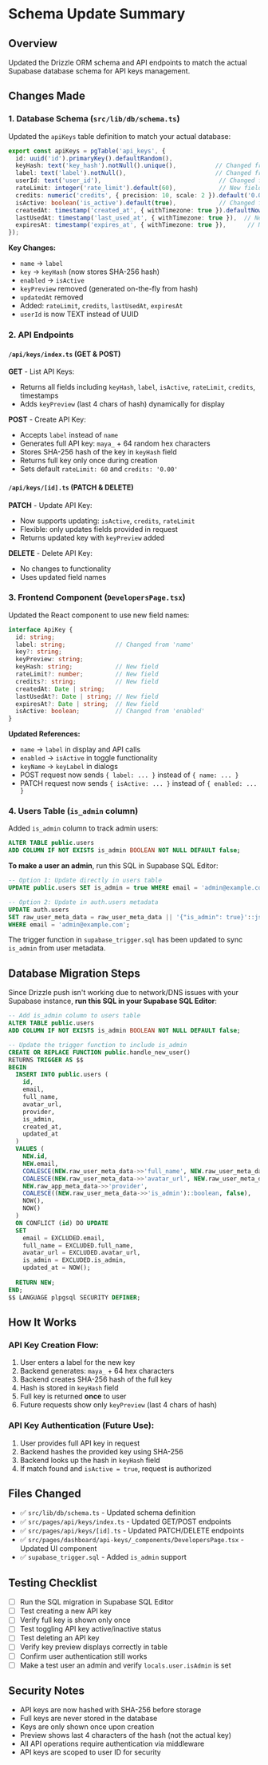 # Schema Update Summary

## Overview
Updated the Drizzle ORM schema and API endpoints to match the actual Supabase database schema for API keys management.

## Changes Made

### 1. Database Schema (`src/lib/db/schema.ts`)

Updated the `apiKeys` table definition to match your actual database:

```typescript
export const apiKeys = pgTable('api_keys', {
  id: uuid('id').primaryKey().defaultRandom(),
  keyHash: text('key_hash').notNull().unique(),           // Changed from 'key'
  label: text('label').notNull(),                         // Changed from 'name'
  userId: text('user_id'),                                 // Changed from UUID to TEXT
  rateLimit: integer('rate_limit').default(60),            // New field
  credits: numeric('credits', { precision: 10, scale: 2 }).default('0.00'), // New field
  isActive: boolean('is_active').default(true),            // Changed from 'enabled'
  createdAt: timestamp('created_at', { withTimezone: true }).defaultNow(),
  lastUsedAt: timestamp('last_used_at', { withTimezone: true }),  // New field
  expiresAt: timestamp('expires_at', { withTimezone: true }),      // New field
});
```

**Key Changes:**
- `name` → `label`
- `key` → `keyHash` (now stores SHA-256 hash)
- `enabled` → `isActive`
- `keyPreview` removed (generated on-the-fly from hash)
- `updatedAt` removed
- Added: `rateLimit`, `credits`, `lastUsedAt`, `expiresAt`
- `userId` is now TEXT instead of UUID

### 2. API Endpoints

#### `/api/keys/index.ts` (GET & POST)

**GET** - List API Keys:
- Returns all fields including `keyHash`, `label`, `isActive`, `rateLimit`, `credits`, timestamps
- Adds `keyPreview` (last 4 chars of hash) dynamically for display

**POST** - Create API Key:
- Accepts `label` instead of `name`
- Generates full API key: `maya_` + 64 random hex characters
- Stores SHA-256 hash of the key in `keyHash` field
- Returns full key only once during creation
- Sets default `rateLimit: 60` and `credits: '0.00'`

#### `/api/keys/[id].ts` (PATCH & DELETE)

**PATCH** - Update API Key:
- Now supports updating: `isActive`, `credits`, `rateLimit`
- Flexible: only updates fields provided in request
- Returns updated key with `keyPreview` added

**DELETE** - Delete API Key:
- No changes to functionality
- Uses updated field names

### 3. Frontend Component (`DevelopersPage.tsx`)

Updated the React component to use new field names:

```typescript
interface ApiKey {
  id: string;
  label: string;              // Changed from 'name'
  key?: string;
  keyPreview: string;
  keyHash: string;            // New field
  rateLimit?: number;         // New field
  credits?: string;           // New field
  createdAt: Date | string;
  lastUsedAt?: Date | string; // New field
  expiresAt?: Date | string;  // New field
  isActive: boolean;          // Changed from 'enabled'
}
```

**Updated References:**
- `name` → `label` in display and API calls
- `enabled` → `isActive` in toggle functionality
- `keyName` → `keyLabel` in dialogs
- POST request now sends `{ label: ... }` instead of `{ name: ... }`
- PATCH request now sends `{ isActive: ... }` instead of `{ enabled: ... }`

### 4. Users Table (`is_admin` column)

Added `is_admin` column to track admin users:

```sql
ALTER TABLE public.users 
ADD COLUMN IF NOT EXISTS is_admin BOOLEAN NOT NULL DEFAULT false;
```

**To make a user an admin**, run this SQL in Supabase SQL Editor:
```sql
-- Option 1: Update directly in users table
UPDATE public.users SET is_admin = true WHERE email = 'admin@example.com';

-- Option 2: Update in auth.users metadata
UPDATE auth.users 
SET raw_user_meta_data = raw_user_meta_data || '{"is_admin": true}'::jsonb
WHERE email = 'admin@example.com';
```

The trigger function in `supabase_trigger.sql` has been updated to sync `is_admin` from user metadata.

## Database Migration Steps

Since Drizzle push isn't working due to network/DNS issues with your Supabase instance, **run this SQL in your Supabase SQL Editor**:

```sql
-- Add is_admin column to users table
ALTER TABLE public.users 
ADD COLUMN IF NOT EXISTS is_admin BOOLEAN NOT NULL DEFAULT false;

-- Update the trigger function to include is_admin
CREATE OR REPLACE FUNCTION public.handle_new_user()
RETURNS TRIGGER AS $$
BEGIN
  INSERT INTO public.users (
    id,
    email,
    full_name,
    avatar_url,
    provider,
    is_admin,
    created_at,
    updated_at
  )
  VALUES (
    NEW.id,
    NEW.email,
    COALESCE(NEW.raw_user_meta_data->>'full_name', NEW.raw_user_meta_data->>'name'),
    COALESCE(NEW.raw_user_meta_data->>'avatar_url', NEW.raw_user_meta_data->>'picture'),
    NEW.raw_app_meta_data->>'provider',
    COALESCE((NEW.raw_user_meta_data->>'is_admin')::boolean, false),
    NOW(),
    NOW()
  )
  ON CONFLICT (id) DO UPDATE
  SET
    email = EXCLUDED.email,
    full_name = EXCLUDED.full_name,
    avatar_url = EXCLUDED.avatar_url,
    is_admin = EXCLUDED.is_admin,
    updated_at = NOW();
  
  RETURN NEW;
END;
$$ LANGUAGE plpgsql SECURITY DEFINER;
```

## How It Works

### API Key Creation Flow:
1. User enters a label for the new key
2. Backend generates: `maya_` + 64 hex characters
3. Backend creates SHA-256 hash of the full key
4. Hash is stored in `keyHash` field
5. Full key is returned **once** to user
6. Future requests show only `keyPreview` (last 4 chars of hash)

### API Key Authentication (Future Use):
1. User provides full API key in request
2. Backend hashes the provided key using SHA-256
3. Backend looks up the hash in `keyHash` field
4. If match found and `isActive = true`, request is authorized

## Files Changed
- ✅ `src/lib/db/schema.ts` - Updated schema definition
- ✅ `src/pages/api/keys/index.ts` - Updated GET/POST endpoints
- ✅ `src/pages/api/keys/[id].ts` - Updated PATCH/DELETE endpoints
- ✅ `src/pages/dashboard/api-keys/_components/DevelopersPage.tsx` - Updated UI component
- ✅ `supabase_trigger.sql` - Added `is_admin` support

## Testing Checklist
- [ ] Run the SQL migration in Supabase SQL Editor
- [ ] Test creating a new API key
- [ ] Verify full key is shown only once
- [ ] Test toggling API key active/inactive status
- [ ] Test deleting an API key
- [ ] Verify key preview displays correctly in table
- [ ] Confirm user authentication still works
- [ ] Make a test user an admin and verify `locals.user.isAdmin` is set

## Security Notes
- API keys are now hashed with SHA-256 before storage
- Full keys are never stored in the database
- Keys are only shown once upon creation
- Preview shows last 4 characters of the hash (not the actual key)
- All API operations require authentication via middleware
- API keys are scoped to user ID for security

